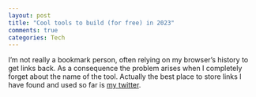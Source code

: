 ```yaml
---
layout: post
title: "Cool tools to build (for free) in 2023"
comments: true
categories: Tech
---
```


I’m not really a bookmark person, often relying on my browser’s history to get links back. As a consequence the problem arises when I completely forget about the name of the tool. Actually the best place to store links I have found and used so far is [my twitter](https://www.twitter.com/ge0_dev).

